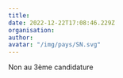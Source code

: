 ```yaml
---
title: 
date: 2022-12-22T17:08:46.229Z
organisation: 
author: 
avatar: "/img/pays/SN.svg"
---
```


Non au 3ème candidature 